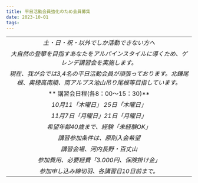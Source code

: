```yaml
---
title: 平日活動会員強化のため会員募集
date: 2023-10-01
tags: 
---
```


| |
|:-----:|
|*土・日・祝・以外でしか活動できない方へ*|
|*大自然の登攀を目指すあなたをアルパインスタイルに導くため、ゲレンデ講習会を実施します。*|
|*現在、我が会では3,4名の平日活動会員が頑張っております。北鎌尾根、奥穂高南陵、南アルプス池山吊り尾根等目指しています。*|
|** 講習会日程(各8：00～15：30)** |
|*10月11「木曜日」 25日「木曜日」*|
|*11月7日「月曜日」21日「月曜日」*|
|*希望年齢40歳まで、経験「未経験OK」*|
|*講習参加条件は、原則入会希望*|
|*講習会場、河内長野・百丈山*|
|*参加費用、必要経費「3.000円、保険掛け金」*|
|*参加申し込み締切羽、各講習日10日前まで。*|
